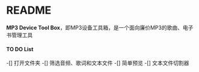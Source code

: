 ﻿# README
**MP3 Device Tool Box**，即MP3设备工具箱，是一个面向廉价MP3的歌曲、电子书管理工具
#### TO DO List
-[] 打开文件夹
-[] 筛选音频、歌词和文本文件
-[] 简单预览
-[] 文本文件切割器